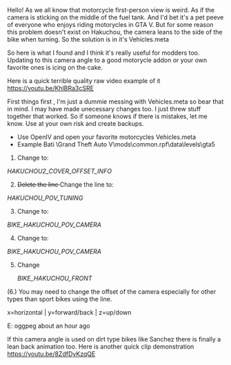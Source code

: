 Hello!  As we all know that motorcycle first-person view is weird. As if the camera is sticking on the middle of the fuel tank. And I'd bet it's a pet peeve of everyone who enjoys riding motorycles in GTA V. 
But for some reason this problem doesn't exist on Hakuchou, the camera leans to the side of the bike when turning. So the solution is in it's Vehicles.meta

So here is what I found and I think it's really useful for modders too. Updating to this camera angle to a good motorycle addon or your own favorite ones is icing on the cake. 

Here is a quick terrible quality raw video example of it https://youtu.be/KhlBRa3cSRE

First things first , I'm just a dummie messing with Vehicles.meta so bear that in mind. I may have made unecessary changes too. I just threw stuff together that worked. So if someone knows if there is mistakes, let me know. Use at your own risk and create backups.

- Use OpenIV and open your favorite motorcycles Vehicles.meta 
- Example Bati \Grand Theft Auto V\mods\common.rpf\data\levels\gta5 

1. Change <coverBoundOffsets> to: 

*<coverBoundOffsets>HAKUCHOU2_COVER_OFFSET_INFO</coverBoundOffsets>*

2. ~~Delete  the line	 <POVTuningInfo>~~ Change the line <POVTuningInfo> to:

 *<POVTuningInfo>HAKUCHOU_POV_TUNING</POVTuningInfo>*


3. Change  <bonnetCameraName> to:

*<bonnetCameraName>BIKE_HAKUCHOU_POV_CAMERA</bonnetCameraName>*

4. Change      <povCameraName> to:

 *<povCameraName>BIKE_HAKUCHOU_POV_CAMERA</povCameraName>*

5. 	Change  <firstPersonDrivebyData>

	  *<firstPersonDrivebyData>
        <Item>BIKE_HAKUCHOU_FRONT</Item>*


(6.) You may need to change the offset of the camera especially for other types than sport bikes using the line. 

 *<PovCameraOffset x="0.000000" y="0.000000" z="0.00000" />* 
x=horizontal | y=forward/back | z=up/down


E: 
oggpeg about an hour ago

If this camera angle is used on dirt type bikes like Sanchez there is finally a lean back animation too.
Here is another quick clip demonstration https://youtu.be/8ZdfDyKzqQE